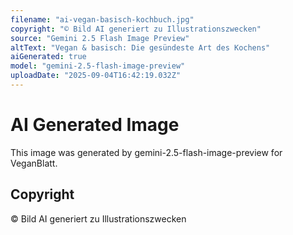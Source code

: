 ```yaml
---
filename: "ai-vegan-basisch-kochbuch.jpg"
copyright: "© Bild AI generiert zu Illustrationszwecken"
source: "Gemini 2.5 Flash Image Preview"
altText: "Vegan & basisch: Die gesündeste Art des Kochens"
aiGenerated: true
model: "gemini-2.5-flash-image-preview"
uploadDate: "2025-09-04T16:42:19.032Z"
---
```


# AI Generated Image

This image was generated by gemini-2.5-flash-image-preview for VeganBlatt.

## Copyright
© Bild AI generiert zu Illustrationszwecken
